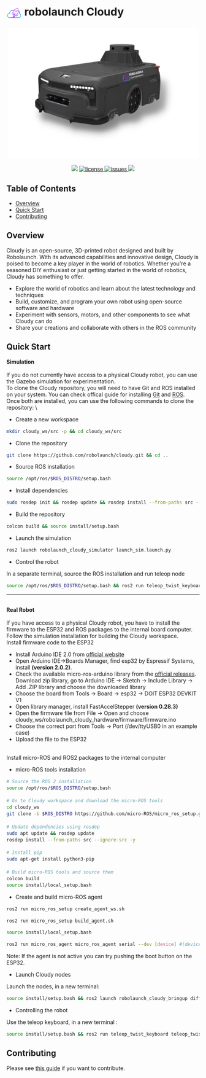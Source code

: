 # <img src="https://raw.githubusercontent.com/robolaunch/trademark/main/logos/svg/rocket.svg" width="40" height="40" align="top"> robolaunch Cloudy
<p align="center">
<img src="https://github.com/robolaunch/cloudy/blob/main/docs/cloudy-v2.png" width="500">
</p>

<div align="center">
  <p align="center">
  <a href="https://github.com/robolaunch/cloudy/contributors" alt="Contributors">
        <img src="https://img.shields.io/github/contributors/robolaunch/cloudy?color=brightgreen"/></a>
    <a href="https://github.com/robolaunch/cloudy/blob/main/LICENSE">
      <img src="https://img.shields.io/github/license/robolaunch/cloudy" alt="license">
    </a>
    <a href="https://github.com/robolaunch/cloudy/issues">
      <img src="https://img.shields.io/github/issues/robolaunch/cloudy" alt="issues">
    </a>
  <a href="https://github.com/robolaunch/cloudy/pulse" alt="Activity">
        <img src="https://img.shields.io/github/commit-activity/m/robolaunch/cloudy" /></a>
  </p>
</div>

## Table of Contents

- [Overview](#overview)
- [Quick Start](#quick-start)
- [Contributing](#contributing)


## Overview

Cloudy is an open-source, 3D-printed robot designed and built by Robolaunch. With its advanced capabilities and innovative design, Cloudy is poised to become a key player in the world of robotics. Whether you're a seasoned DIY enthusiast or just getting started in the world of robotics, Cloudy has something to offer.

- Explore the world of robotics and learn about the latest technology and techniques
- Build, customize, and program your own robot using open-source software and hardware
- Experiment with sensors, motors, and other components to see what Cloudy can do
- Share your creations and collaborate with others in the ROS community


## Quick Start

**Simulation**
\
\
If you do not currently have access to a physical Cloudy robot, you can use the Gazebo simulation for experimentation. 
\
To clone the Cloudy repository, you will need to have Git and ROS installed on your system. You can check offical guide for installing <a href="https://github.com/git-guides/install-git">Git</a> and <a href="https://docs.ros.org/en/humble/Installation/Ubuntu-Install-Debians.html">ROS</a>. Once both are installed, you can use the following commands to clone the repository:
\

- Create a new workspace

```bash
mkdir cloudy_ws/src -p && cd cloudy_ws/src
```

- Clone the repository

```bash
git clone https://github.com/robolaunch/cloudy.git && cd ..
```

- Source ROS installation

```bash
source /opt/ros/$ROS_DISTRO/setup.bash
```

- Install dependencies

```bash
sudo rosdep init && rosdep update && rosdep install --from-paths src --ignore-src -y
```

- Build the repository

```bash
colcon build && source install/setup.bash
```

- Launch the simulation

```bash
ros2 launch robolaunch_cloudy_simulator launch_sim.launch.py
```

- Control the robot

In a separate terminal, source the ROS installation and run teleop node

```bash
source /opt/ros/$ROS_DISTRO/setup.bash && ros2 run teleop_twist_keyboard teleop_twist_keyboard
```

---

\
**Real Robot**
\
\
If you have access to a physical Cloudy robot, you have to install the firmware to the ESP32 and ROS packages to the internal board computer. Follow the simulation installation for building the Cloudy workspace.
\
Install firmware code to the ESP32

- Install Arduino IDE 2.0 from <a href="https://docs.arduino.cc/software/ide-v2/tutorials/getting-started/ide-v2-downloading-and-installing">official website</a>
- Open Arduino IDE->Boards Manager, find esp32 by Espressif Systems, install **(version 2.0.2)**.
- Check the available micro-ros-arduino library from the [official releases](https://github.com/micro-ROS/micro_ros_arduino/releases). Download zip library, go to Arduino IDE -> Sketch -> Include Library -> Add .ZIP library and choose the downloaded library
- Choose the board from Tools -> Board -> esp32 -> DOIT ESP32 DEVKIT V1
- Open library manager, install FastAccelStepper **(version 0.28.3)**
- Open the firmware file from File -> Open and choose cloudy_ws/robolaunch_cloudy_hardware/firmware/firmware.ino
- Choose the correct port from Tools -> Port (/dev/ttyUSB0 in an example case)
- Upload the file to the ESP32

\
Install micro-ROS and ROS2 packages to the internal computer

- micro-ROS tools installation
```bash
# Source the ROS 2 installation
source /opt/ros/$ROS_DISTRO/setup.bash

# Go to Cloudy workspace and download the micro-ROS tools
cd cloudy_ws
git clone -b $ROS_DISTRO https://github.com/micro-ROS/micro_ros_setup.git src/micro_ros_setup src/micro_ros_setup

# Update dependencies using rosdep
sudo apt update && rosdep update
rosdep install --from-paths src --ignore-src -y

# Install pip
sudo apt-get install python3-pip

# Build micro-ROS tools and source them
colcon build
source install/local_setup.bash
```
- Create and build micro-ROS agent

```bash
ros2 run micro_ros_setup create_agent_ws.sh
```
```bash
ros2 run micro_ros_setup build_agent.sh
```
```bash
source install/local_setup.bash
```
```bash
ros2 run micro_ros_agent micro_ros_agent serial --dev [device] #(device is the same with port you've choosen in the previous step, ex. /dev/ttyUSB0)
```
Note: If the agent is not active you can try pushing the boot button on the ESP32.


 - Launch Cloudy nodes

Launch the nodes, in a new terminal:
```bash
source install/setup.bash && ros2 launch robolaunch_cloudy_bringup diffbot_system.launch.py
```
- Controlling the robot

Use the teleop keyboard, in a new terminal : 
```bash
source install/setup.bash && ros2 run teleop_twist_keyboard teleop_twist_keyboard cmd_vel:=diffbot_base_controller/cmd_vel_unstamped
```

## Contributing

Please see [this guide](./CONTRIBUTING.md) if you want to contribute.
